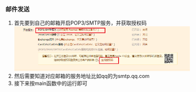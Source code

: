 ﻿### 邮件发送
1. 首先要到自己的邮箱开启POP3/SMTP服务，并获取授权码
![开启邮件服务并获取授权码](开启邮件服务并获取授权码.png)
2. 然后需要知道对应邮箱的服务地址比如qq的为smtp.qq.com
3. 接下来按main函数中的运行即可